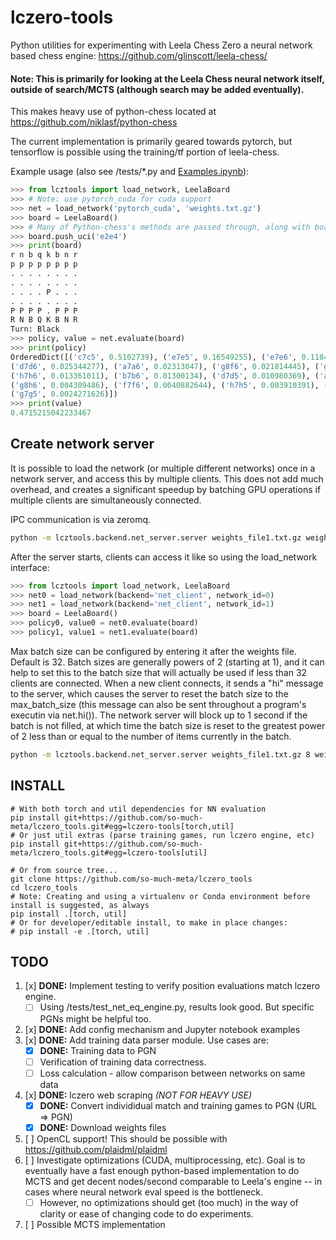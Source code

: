 # lczero-tools
Python utilities for experimenting with Leela Chess Zero a neural network based chess engine: https://github.com/glinscott/leela-chess/

#### Note: This is primarily for looking at the Leela Chess neural network itself, outside of search/MCTS (although search may be added eventually).

This makes heavy use of python-chess located at https://github.com/niklasf/python-chess

The current implementation is primarily geared towards pytorch, but tensorflow is possible using the training/tf portion of leela-chess.

Example usage (also see /tests/*.py and [Examples.ipynb](https://github.com/so-much-meta/lczero_tools/blob/master/notebooks/Examples.ipynb)):
```python
>>> from lcztools import load_network, LeelaBoard
>>> # Note: use pytorch_cuda for cuda support
>>> net = load_network('pytorch_cuda', 'weights.txt.gz')
>>> board = LeelaBoard()
>>> # Many of Python-chess's methods are passed through, along with board representation
>>> board.push_uci('e2e4')
>>> print(board)
r n b q k b n r
p p p p p p p p
. . . . . . . .
. . . . . . . .
. . . . P . . .
. . . . . . . .
P P P P . P P P
R N B Q K B N R
Turn: Black
>>> policy, value = net.evaluate(board)
>>> print(policy)
OrderedDict([('c7c5', 0.5102739), ('e7e5', 0.16549255), ('e7e6', 0.11846365), ('c7c6', 0.034872748),
('d7d6', 0.025344277), ('a7a6', 0.02313047), ('g8f6', 0.021814445), ('g7g6', 0.01614216), ('b8c6', 0.013772337),
('h7h6', 0.013361011), ('b7b6', 0.01300134), ('d7d5', 0.010980369), ('a7a5', 0.008497312), ('b8a6', 0.0048270077),
('g8h6', 0.004309486), ('f7f6', 0.0040882644), ('h7h5', 0.003910391), ('b7b5', 0.0027878743), ('f7f5', 0.0025032777),
('g7g5', 0.0024271626)])
>>> print(value)
0.4715215042233467
```

## Create network server

It is possible to load the network (or multiple different networks) once in a network server, and access this by multiple clients. This does not add much overhead, and creates a significant speedup by batching GPU operations if multiple clients are simultaneously connected.

IPC communication is via zeromq.

```bash
python -m lcztools.backend.net_server.server weights_file1.txt.gz weights_file2.txt.gz
```
After the server starts, clients can access it like so using the load_network interface:

```python
>>> from lcztools import load_network, LeelaBoard
>>> net0 = load_network(backend='net_client', network_id=0)
>>> net1 = load_network(backend='net_client', network_id=1)
>>> board = LeelaBoard()
>>> policy0, value0 = net0.evaluate(board)
>>> policy1, value1 = net1.evaluate(board)
```

Max batch size can be configured by entering it after the weights file. Default is 32. Batch sizes are generally powers of 2 (starting at 1), and it can help to set this to the batch size that will actually be used if less than 32 clients are connected. When a new client connects, it sends a "hi" message to the server, which causes the server to reset the batch size to the max_batch_size (this message can also be sent throughout a program's executin via net.hi()). The network server will block up to 1 second if the batch is not filled, at which time the batch size is reset to the greatest power of 2 less than or equal to the number of items currently in the batch.

```bash
python -m lcztools.backend.net_server.server weights_file1.txt.gz 8 weights_file2.txt.gz 8
```

## INSTALL
```
# With both torch and util dependencies for NN evaluation
pip install git+https://github.com/so-much-meta/lczero_tools.git#egg=lczero-tools[torch,util]
# Or just util extras (parse training games, run lczero engine, etc)
pip install git+https://github.com/so-much-meta/lczero_tools.git#egg=lczero-tools[util]

# Or from source tree...
git clone https://github.com/so-much-meta/lczero_tools
cd lczero_tools
# Note: Creating and using a virtualenv or Conda environment before install is suggested, as always
pip install .[torch, util]
# Or for developer/editable install, to make in place changes:
# pip install -e .[torch, util]
```

## TODO
1. [x] **DONE:** Implement testing to verify position evaluations match lczero engine.
   * [ ] Using /tests/test_net_eq_engine.py, results look good. But specific PGNs might be helpful too.
2. [x] **DONE:** Add config mechanism and Jupyter notebook examples
3. [x] **DONE:** Add training data parser module. Use cases are:
   * [x] **DONE:** Training data to PGN
   * [ ] Verification of training data correctness.
   * [ ] Loss calculation - allow comparison between networks on same data
4. [x] **DONE:** lczero web scraping *(NOT FOR HEAVY USE)*
   * [x] **DONE:** Convert individidual match and training games to PGN (URL => PGN)
   * [x] **DONE:** Download weights files
5. [ ] OpenCL support! This should be possible with https://github.com/plaidml/plaidml
6. [ ] Investigate optimizations (CUDA, multiprocessing, etc). Goal is to eventually have a fast enough python-based implementation to do MCTS and get decent nodes/second comparable to Leela's engine -- in cases where neural network eval speed is the bottleneck.
   * [ ] However, no optimizations should get (too much) in the way of clarity or ease of changing code to do experiments.
7. [ ] Possible MCTS implementation
